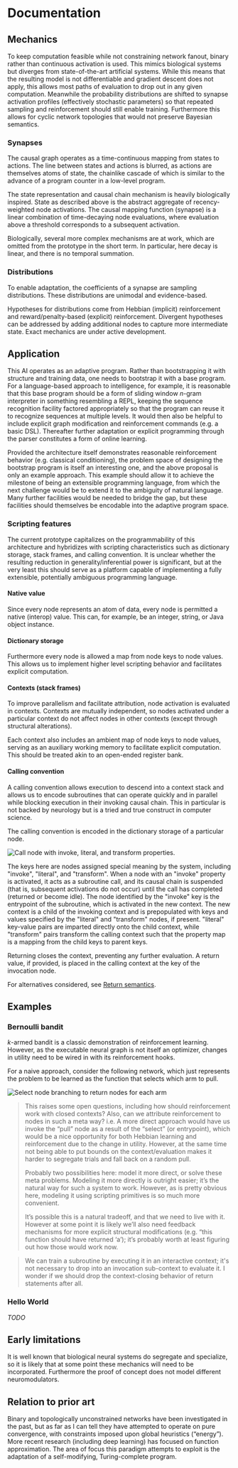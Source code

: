 # Documentation

## Mechanics

To keep computation feasible while not constraining network fanout, binary rather than continuous activation is used. This mimics biological systems but diverges from state-of-the-art artificial systems. While this means that the resulting model is not differentiable and gradient descent does not apply, this allows most paths of evaluation to drop out in any given computation. Meanwhile the probability distributions are shifted to synapse activation profiles (effectively stochastic parameters) so that repeated sampling and reinforcement should still enable training. Furthermore this allows for cyclic network topologies that would not preserve Bayesian semantics.

### Synapses

The causal graph operates as a time-continuous mapping from states to actions. The line between states and actions is blurred, as actions are themselves atoms of state, the chainlike cascade of which is similar to the advance of a program counter in a low-level program.

The state representation and causal chain mechanism is heavily biologically inspired. State as described above is the abstract aggregate of recency-weighted node activations. The causal mapping function (synapse) is a linear combination of time-decaying node evaluations, where evaluation above a threshold corresponds to a subsequent activation.

Biologically, several more complex mechanisms are at work, which are omitted from the prototype in the short term. In particular, here decay is linear, and there is no temporal summation.

### Distributions

To enable adaptation, the coefficients of a synapse are sampling distributions. These distributions are unimodal and evidence-based.

Hypotheses for distributions come from Hebbian (implicit) reinforcement and reward/penalty-based (explicit) reinforcement. Divergent hypotheses can be addressed by adding additional nodes to capture more intermediate state. Exact mechanics are under active development.

## Application

This AI operates as an adaptive program. Rather than bootstrapping it with structure and training data, one needs to bootstrap it with a base program. For a language-based approach to intelligence, for example, it is reasonable that this base program should be a form of sliding window _n_-gram interpreter in something resembling a REPL, keeping the sequence recognition facility factored appropriately so that the program can reuse it to recognize sequences at multiple levels. It would then also be helpful to include explicit graph modification and reinforcement commands (e.g. a basic DSL). Thereafter further adaptation or explicit programming through the parser constitutes a form of online learning.

Provided the architecture itself demonstrates reasonable reinforcement behavior (e.g. classical conditioning), the problem space of designing the bootstrap program is itself an interesting one, and the above proposal is only an example approach. This example should allow it to achieve the milestone of being an extensible programming language, from which the next challenge would be to extend it to the ambiguity of natural language. Many further facilities would be needed to bridge the gap, but these facilities should themselves be encodable into the adaptive program space.

### Scripting features

The current prototype capitalizes on the programmability of this architecture and hybridizes with scripting characteristics such as dictionary storage, stack frames, and calling convention. It is unclear whether the resulting reduction in generality/inferential power is significant, but at the very least this should serve as a platform capable of implementing a fully extensible, potentially ambiguous programming language.

#### Native value

Since every node represents an atom of data, every node is permitted a native (interop) value. This can, for example, be an integer, string, or Java object instance.

#### Dictionary storage

Furthermore every node is allowed a map from node keys to node values. This allows us to implement higher level scripting behavior and facilitates explicit computation.

#### Contexts (stack frames)

To improve parallelism and facilitate attribution, node activation is evaluated in contexts. Contexts are mutually independent, so nodes activated under a particular context do not affect nodes in other contexts (except through structural alterations).

Each context also includes an ambient map of node keys to node values, serving as an auxiliary working memory to facilitate explicit computation. This should be treated akin to an open-ended register bank.

#### Calling convention

A calling convention allows execution to descend into a context stack and allows us to encode subroutines that can operate quickly and in parallel while blocking execution in their invoking causal chain. This in particular is not backed by neurology but is a tried and true construct in computer science.

The calling convention is encoded in the dictionary storage of a particular node.

![Call node with invoke, literal, and transform properties.](calling_convention.png)

The keys here are nodes assigned special meaning by the system, including "invoke", "literal", and "transform". When a node with an "invoke" property is activated, it acts as a subroutine call, and its causal chain is suspended (that is, subsequent activations do not occur) until the call has completed (returned or become idle). The node identified by the "invoke" key is the entrypoint of the subroutine, which is activated in the new context. The new context is a child of the invoking context and is prepopulated with keys and values specified by the "literal" and "transform" nodes, if present. "literal" key-value pairs are imparted directly onto the child context, while "transform" pairs transform the calling context such that the property map is a mapping from the child keys to parent keys.

Returning closes the context, preventing any further evaluation. A return value, if provided, is placed in the calling context at the key of the invocation node.

For alternatives considered, see [Return semantics](https://docs.google.com/document/d/1U33hYAovcBOEtXT3TJOVQVr8OlJJkWpQPzqIL3nnsWA).

## Examples

### Bernoulli bandit

_k_-armed bandit is a classic demonstration of reinforcement learning. However, as the executable neural graph is not itself an optimizer, changes in utility need to be wired in with its reinforcement hooks.

For a naive approach, consider the following network, which just represents the problem to be learned as the function that selects which arm to pull.

![Select node branching to return nodes for each arm](naive_bandit.png)

> This raises some open questions, including how should reinforcement work with closed contexts? Also, can we attribute reinforcement to nodes in such a meta way? i.e. A more direct approach would have us invoke the “pull” node as a result of the “select” (or entrypoint), which would be a nice opportunity for both Hebbian learning and reinforcement due to the change in utility. However, at the same time not being able to put bounds on the context/evaluation makes it harder to segregate trials and fall back on a random pull.
>
> Probably two possibilities here: model it more direct, or solve these meta problems. Modeling it more directly is outright easier; it’s the natural way for such a system to work. However, as is pretty obvious here, modeling it using scripting primitives is so much more convenient.
>
> It’s possible this is a natural tradeoff, and that we need to live with it. However at some point it is likely we’ll also need feedback mechanisms for more explicit structural modifications (e.g. “this function should have returned ‘a’); it’s probably worth at least figuring out how those would work now.

> We can train a subroutine by executing it in an interactive context; it's not necessary to drop into an invocation sub-context to evaluate it. I wonder if we should drop the context-closing behavior of return statements after all.

### Hello World

_TODO_

## Early limitations

It is well known that biological neural systems do segregate and specialize, so it is likely that at some point these mechanics will need to be incorporated. Furthermore the proof of concept does not model different neuromodulators.

## Relation to prior art

Binary and topologically unconstrained networks have been investigated in the past, but as far as I can tell they have attempted to operate on pure convergence, with constraints imposed upon global heuristics (“energy”). More recent research (including deep learning) has focused on function approximation. The area of focus this paradigm attempts to exploit is the adaptation of a self-modifying, Turing-complete program.